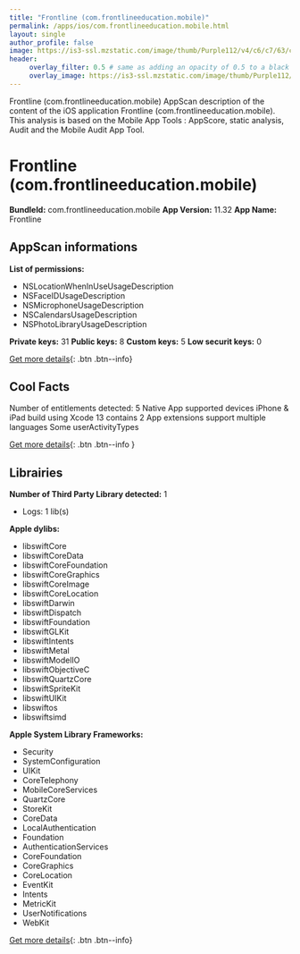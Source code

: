 ```yaml
---
title: "Frontline (com.frontlineeducation.mobile)"
permalink: /apps/ios/com.frontlineeducation.mobile.html
layout: single
author_profile: false
image: https://is3-ssl.mzstatic.com/image/thumb/Purple112/v4/c6/c7/63/c6c763af-1d6f-8ff0-75b9-f9ec17be87eb/AppIcon-0-0-1x_U007emarketing-0-0-0-7-0-0-sRGB-0-0-0-GLES2_U002c0-512MB-85-220-0-0.png/512x512bb.jpg
header: 
     overlay_filter: 0.5 # same as adding an opacity of 0.5 to a black background
     overlay_image: https://is3-ssl.mzstatic.com/image/thumb/Purple112/v4/c6/c7/63/c6c763af-1d6f-8ff0-75b9-f9ec17be87eb/AppIcon-0-0-1x_U007emarketing-0-0-0-7-0-0-sRGB-0-0-0-GLES2_U002c0-512MB-85-220-0-0.png/512x512bb.jpg
---
```

Frontline (com.frontlineeducation.mobile) AppScan description of the content of the iOS application Frontline (com.frontlineeducation.mobile). This analysis is based on the Mobile App Tools : AppScore, static analysis, Audit and the Mobile Audit App Tool.

# Frontline (com.frontlineeducation.mobile)

**BundleId:** com.frontlineeducation.mobile
**App Version:** 11.32
**App Name:** Frontline


## AppScan informations 

**List of permissions:** 
- NSLocationWhenInUseUsageDescription
- NSFaceIDUsageDescription
- NSMicrophoneUsageDescription
- NSCalendarsUsageDescription
- NSPhotoLibraryUsageDescription
  
  
**Private keys:** 31
**Public keys:** 8
**Custom keys:** 5
**Low securit keys:** 0
  
[Get more details](/pricing.html){: .btn .btn--info}

## Cool Facts

Number of entitlements detected: 5
Native App
supported devices iPhone & iPad
build using Xcode 13
contains 2 App extensions
support multiple languages
Some userActivityTypes
  
[Get more details](/pricing.html){: .btn .btn--info }

## Librairies 
**Number of Third Party Library detected:** 1
- Logs: 1 lib(s)


**Apple dylibs:**
- libswiftCore
- libswiftCoreData
- libswiftCoreFoundation
- libswiftCoreGraphics
- libswiftCoreImage
- libswiftCoreLocation
- libswiftDarwin
- libswiftDispatch
- libswiftFoundation
- libswiftGLKit
- libswiftIntents
- libswiftMetal
- libswiftModelIO
- libswiftObjectiveC
- libswiftQuartzCore
- libswiftSpriteKit
- libswiftUIKit
- libswiftos
- libswiftsimd


**Apple System Library Frameworks:**
- Security
- SystemConfiguration
- UIKit
- CoreTelephony
- MobileCoreServices
- QuartzCore
- StoreKit
- CoreData
- LocalAuthentication
- Foundation
- AuthenticationServices
- CoreFoundation
- CoreGraphics
- CoreLocation
- EventKit
- Intents
- MetricKit
- UserNotifications
- WebKit


  
[Get more details](/pricing.html){: .btn .btn--info}


